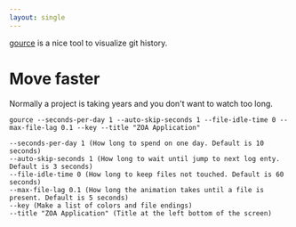 ```yaml
---
layout: single
---
```


[gource](https://gource.io/) is a nice tool to visualize git history. 

# Move faster

Normally a project is taking years and you don't want to watch too long. 


```
gource --seconds-per-day 1 --auto-skip-seconds 1 --file-idle-time 0 --max-file-lag 0.1 --key --title "ZOA Application"
```

```
--seconds-per-day 1 (How long to spend on one day. Default is 10 seconds)
--auto-skip-seconds 1 (How long to wait until jump to next log enty. Default is 3 seconds) 
--file-idle-time 0 (How long to keep files not touched. Default is 60 seconds)
--max-file-lag 0.1 (How long the animation takes until a file is present. Default is 5 seconds) 
--key (Make a list of colors and file endings)
--title "ZOA Application" (Title at the left bottom of the screen)
```
